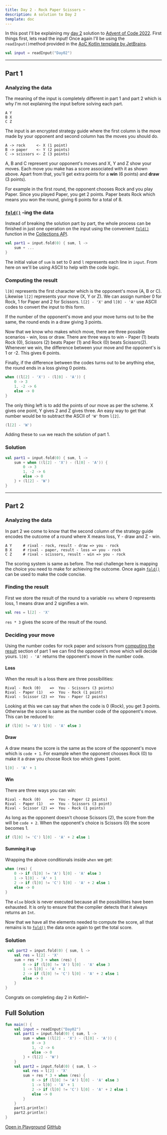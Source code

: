 ```yaml
---
title: Day 2 - Rock Paper Scissors ✂️
description: A solution to Day 2
template: doc
---
```

In this post I'll be explaining my [day 2](https://adventofcode.com/2022/day/2)
solution to [Advent of Code 2022](https://adventofcode.com/2022). First things first,
lets read the input! Once again I'll be using the `readInput()`method provided in the 
[AoC Kotlin template by JetBrains](https://github.com/kotlin-hands-on/advent-of-code-kotlin-template).

```kotlin
val input = readInput("Day02")
```
---
## Part 1

### Analyzing the data
The meaning of the input is completely different in part 1 and part 2 which is why
I'm not explaining the input before solving each part.

```
A Y
B X
C Z
```

The input is an encrypted strategy guide where the first column is the move made by your
opponent and second column has the moves you should do. 

```
A -> rock     <- X (1 point)
B -> paper    <- Y (2 points)
C -> scissors <- Z (3 points)
```
A, B and C represent your opponent's moves and X, Y and Z show your moves. Each move you make
has a score associated with it as shown above. Apart from that, you'll get extra points for
a **win** (6 points) and **draw** (3 points).

For example in the first round, the opponent chooses Rock and you play Paper. Since you played
Paper, you get 2 points. Paper beats Rock which means you won the round, giving 6 points for a
total of 8.

### [`fold()`](https://kotlinlang.org/api/latest/jvm/stdlib/kotlin.collections/fold.html) -ing the data
Instead of breaking the solution part by part, the whole process can be finished in just one
operation on the input using the convenient [`fold()`](https://kotlinlang.org/api/latest/jvm/stdlib/kotlin.collections/fold.html) function in the [Collections API](https://kotlinlang.org/api/latest/jvm/stdlib/kotlin.collections/).

```kotlin
val part1 = input.fold(0) { sum, l ->
    sum + ...
}
```

The initial value of `sum` is set to 0 and `l` represents each line in `input`. From here on we'll
be using ASCII to help with the code logic. 

### Computing the result

`l[0]` represents the first character which is the opponent's
move (A, B or C). Likewise `l[2]` represents your move (X, Y or Z). We can assign number 0 for Rock, 
1 for Paper and 2 for Scissors. `l[2] - 'X'` and `l[0] - 'A'` use ASCII codes to convert the input
to this form. 

If the number of the opponent's move and your move turns out to be the same, the round ends in a draw
giving 3 points.

Now that we know who makes which move, there are three possible scenarios - win, loss or draw.
There are three ways to win - Paper (1) beats Rock (0), Scissors (2) beats Paper (1) and Rock (0)
beats Scissors(2). Whenever we win, the difference between your move and the opponent's is 1 or -2.
This gives 6 points.

Finally, if the difference between the codes turns out to be anything else, the round ends in a loss
giving 0 points.

```kotlin
when ((l[2] - 'X') - (l[0] - 'A')) {
    0 -> 3
    1, -2 -> 6
    else -> 0
}
```
The only thing left is to add the points of our move as per the scheme. X gives one point, Y
gives 2 and Z gives three. An easy way to get that number would be to subtract the ASCII of 
`'W'` from `l[2]`.

```kotlin
(l[2] - 'W')
```

Adding these to `sum` we reach the solution of part 1.

### Solution
```kotlin
val part1 = input.fold(0) { sum, l ->
    sum + when ((l[2] - 'X') - (l[0] - 'A')) {
        0 -> 3
        1, -2 -> 6
        else -> 0
    } + (l[2] - 'W')
}
```
---
## Part 2

### Analyzing the data
In part 2 we come to know that the second column of the strategy guide encodes the outcome of
a round where X means loss, Y - draw and Z - win.

```
A Y     # rival - rock, result - draw => you - rock
B X     # rival - paper, result - loss => you - rock 
C Z     # rival - scissors, result - win => you - rock
```

The scoring system is same as before. The real challenge here is mapping the choice you need to
make for achieving the outcome. Once again [`fold()`](#fold--ing-the-data) can be used to make the code concise.


### Finding the result
First we store the result of the round to a variable `res` where 0 represents loss, 1 means draw
and 2 signifies a win.

```kotlin
val res = l[2] - 'X'
```

`res * 3` gives the score of the result of the round.

### Deciding your move
Using the number codes for rock paper and scissors from [computing the result](#computing-the-result)
section of part 1 we can find the opponent's move which will decide yours. `l[0] - 'A'` returns the
opponent's move in the number code.

#### Loss
When the result is a loss there are three possibilities:
```
Rival - Rock (0)    =>  You - Scissors (3 points)
Rival - Paper (1)   =>  You - Rock (1 point)
Rival - Scissor (2) =>  You - Paper (2 points)

```
Looking at this we can say that when the code is 0 (Rock), you get 3 points. Otherwise the score 
is same as the number code of the opponent's move. This can be reduced to:
```kotlin
if (l[0] != 'A') l[0] - 'A' else 3
```

#### Draw
A draw means the score is the same as the score of the opponent's move which is `code + 1`. For example
when the opponent chooses Rock (0) to make it a draw you choose Rock too which gives 1 point.
```kotlin
l[0] - 'A' + 1
```

#### Win
There are three ways you can win:
```
Rival - Rock (0)    =>  You - Paper (2 points)
Rival - Paper (1)   =>  You - Scissors (3 point)
Rival - Scissor (2) =>  You - Rock (1 points)
```
As long as the opponent doesn't choose Scissors (2), the score from the will be `code + 2`. When
the opponent's choice is Scissors (0) the score becomes 1. 
```kotlin
if (l[0] != 'C') l[0] - 'A' + 2 else 1
```

#### Summing it up
Wrapping the above conditionals inside `when` we get: 
```kotlin
when (res) {
    0 -> if (l[0] != 'A') l[0] - 'A' else 3
    1 -> l[0] - 'A' + 1
    2 -> if (l[0] != 'C') l[0] - 'A' + 2 else 1
    else -> 0
}
```
The `else` block is never executed because all the possibilities have been exhausted. It is only
to ensure that the compiler detects that it always returns an `Int`.

Now that we have all the elements needed to compute the score, all that remains is to 
[`fold()`](#fold--ing-the-data) the data once again to get the total score.

### Solution


```kotlin
 val part2 = input.fold(0) { sum, l ->
    val res = l[2] - 'X'
    sum + res * 3 + when (res) {
        0 -> if (l[0] != 'A') l[0] - 'A' else 3
        1 -> l[0] - 'A' + 1
        2 -> if (l[0] != 'C') l[0] - 'A' + 2 else 1
        else -> 0
    }
}
```
Congrats on completing day 2 in Kotlin!~

## Full Solution
```kotlin
fun main() {
    val input = readInput("Day02")
    val part1 = input.fold(0) { sum, l ->
        sum + when ((l[2] - 'X') - (l[0] - 'A')) {
            0 -> 3
            1, -2 -> 6
            else -> 0
        } + (l[2] - 'W')
    }
    val part2 = input.fold(0) { sum, l ->
        val res = l[2] - 'X'
        sum + res * 3 + when (res) {
            0 -> if (l[0] != 'A') l[0] - 'A' else 3
            1 -> l[0] - 'A' + 1
            2 -> if (l[0] != 'C') l[0] - 'A' + 2 else 1
            else -> 0
        }
    }
    part1.println()
    part2.println()
}
```
[Open in Playground](https://pl.kotl.in/4LsjxicmI) [GitHub](https://github.com/Sasikuttan2163/AoC-2022-Solutions-In-Kotlin/blob/main/src/Day02.kt)
